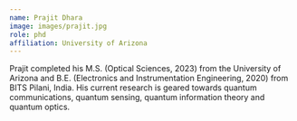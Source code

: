 ```yaml
---
name: Prajit Dhara
image: images/prajit.jpg
role: phd
affiliation: University of Arizona
---
```


Prajit completed his M.S. (Optical Sciences, 2023) from the University of Arizona and B.E. (Electronics and Instrumentation Engineering, 2020) from BITS Pilani, India. His current research is geared towards quantum communications, quantum sensing, quantum information theory and quantum optics.